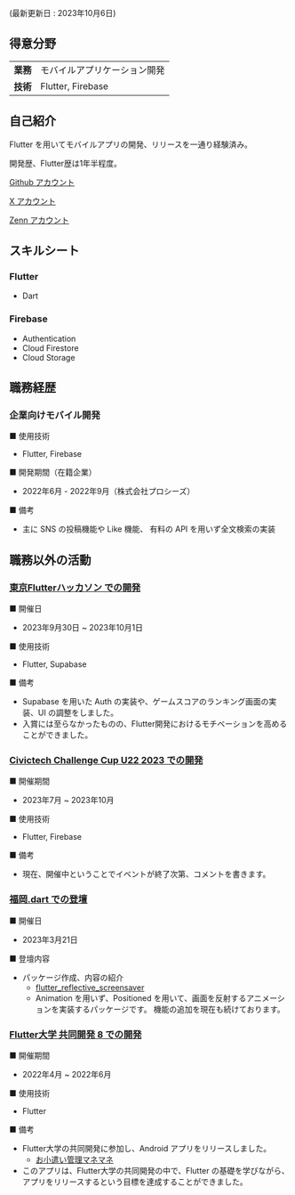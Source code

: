 (最新更新日 : 2023年10月6日)

## 得意分野
<table>
    <tr>
        <td><strong>業務</strong></td>
        <td>モバイルアプリケーション開発</td>
    </tr>
    <tr>
        <td><strong>技術</strong></td>
        <td>Flutter, Firebase</td>
    </tr>
</table>

## 自己紹介
Flutter を用いてモバイルアプリの開発、リリースを一通り経験済み。

開発歴、Flutter歴は1年半程度。

[Github アカウント](https://github.com/fen0268)

[X アカウント](https://twitter.com/fencer0268)

[Zenn アカウント](https://zenn.dev/fen)

## スキルシート

### Flutter
- Dart

### Firebase
- Authentication
- Cloud Firestore
- Cloud Storage


## 職務経歴

### 企業向けモバイル開発

■ 使用技術
- Flutter, Firebase

■ 開発期間（在籍企業）
- 2022年6月 - 2022年9月（株式会社プロシーズ）

■ 備考
- 主に SNS の投稿機能や Like 機能、 有料の API を用いず全文検索の実装


## 職務以外の活動

### [東京Flutterハッカソン での開発](https://twitter.com/TYOFlutterHack)
■ 開催日
- 2023年9月30日 ~ 2023年10月1日

■ 使用技術
- Flutter, Supabase

■ 備考
- Supabase を用いた Auth の実装や、ゲームスコアのランキング画面の実装、UI の調整をしました。
- 入賞には至らなかったものの、Flutter開発におけるモチベーションを高めることができました。

### [Civictech Challenge Cup U22 2023 での開発](https://ccc.code4japan.org/)
■ 開催期間
- 2023年7月 ~ 2023年10月

■ 使用技術
- Flutter, Firebase

■ 備考
- 現在、開催中ということでイベントが終了次第、コメントを書きます。

### [福岡.dart での登壇](https://flutteruniv.connpass.com/event/275584/)
■ 開催日
- 2023年3月21日

■ 登壇内容
- パッケージ作成、内容の紹介
  - [flutter_reflective_screensaver](https://pub.dev/packages/flutter_reflective_screensaver)
  - Animation を用いず、Positioned を用いて、画面を反射するアニメーションを実装するパッケージです。 機能の追加を現在も続けております。

### [Flutter大学 共同開発 8 での開発](https://flutteruniv.com/)
■ 開催期間
- 2022年4月 ~ 2022年6月

■ 使用技術
- Flutter

■ 備考
- Flutter大学の共同開発に参加し、Android アプリをリリースしました。
  - [お小遣い管理マネマネ](https://play.google.com/store/apps/details?id=com.gmail.fenc0268.okodukai.manemane)
- このアプリは、Flutter大学の共同開発の中で、Flutter の基礎を学びながら、アプリをリリースするという目標を達成することができました。

